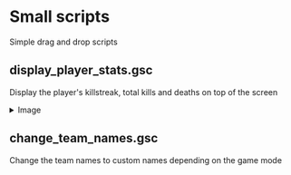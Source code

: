 # Small scripts

Simple drag and drop scripts

## display_player_stats.gsc

Display the player's killstreak, total kills and deaths on top of the screen
<details>
  <summary>Image</summary>
  
  ![image](images/display_player_stats.png)
</details>

## change_team_names.gsc

Change the team names to custom names depending on the game mode